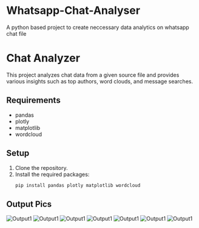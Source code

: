# Whatsapp-Chat-Analyser
A python based project to create neccessary data analytics on whatsapp chat file

# Chat Analyzer

This project analyzes chat data from a given source file and provides various insights such as top authors, word clouds, and message searches.

## Requirements

- pandas
- plotly
- matplotlib
- wordcloud

## Setup

1. Clone the repository.
2. Install the required packages:
   ```bash
   pip install pandas plotly matplotlib wordcloud
## Output Pics
![Output1](https://github.com/vanshd132/Whatsapp-Chat-Analyser/blob/main/Output_pics/Screenshot%202024-07-28%20230745.png)
![Output1](https://github.com/vanshd132/Whatsapp-Chat-Analyser/blob/main/Output_pics/Screenshot%202024-07-28%20230807.png)
![Output1](https://github.com/vanshd132/Whatsapp-Chat-Analyser/blob/main/Output_pics/Screenshot%202024-07-28%20230902.png)
![Output1](https://github.com/vanshd132/Whatsapp-Chat-Analyser/blob/main/Output_pics/Screenshot%202024-07-28%20231016.png)
![Output1](https://github.com/vanshd132/Whatsapp-Chat-Analyser/blob/main/Output_pics/Screenshot%202024-07-28%20231044.png)
![Output1](https://github.com/vanshd132/Whatsapp-Chat-Analyser/blob/main/Output_pics/Screenshot%202024-07-28%20231101.png)
![Output1](https://github.com/vanshd132/Whatsapp-Chat-Analyser/blob/main/Output_pics/Screenshot%202024-07-28%20231119.png)

